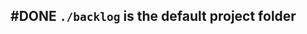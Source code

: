 ## #DONE `./backlog` is the default project folder
<!--  +task -->
<!-- created:2023-09-12T02:08:13.771Z task-id:pcuyX group:"Ungrouped Tasks" story-id:Start-task order:10 -->

